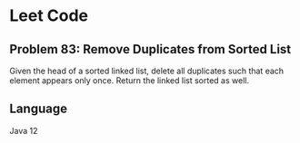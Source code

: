 # Leet Code
## Problem 83: Remove Duplicates from Sorted List

Given the head of a sorted linked list, delete all duplicates such that each element appears only once. Return the linked list sorted as well.

## Language
Java 12
